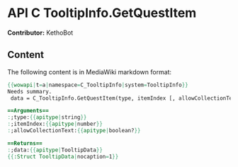 # API C TooltipInfo.GetQuestItem

**Contributor:** KethoBot

## Content

The following content is in MediaWiki markdown format:

```mediawiki
{{wowapi|t=a|namespace=C_TooltipInfo|system=TooltipInfo}}
Needs summary.
 data = C_TooltipInfo.GetQuestItem(type, itemIndex [, allowCollectionText])

==Arguments==
:;type:{{apitype|string}}
:;itemIndex:{{apitype|number}}
:;allowCollectionText:{{apitype|boolean?}}

==Returns==
:;data:{{apitype|TooltipData}}
{{:Struct TooltipData|nocaption=1}}
```